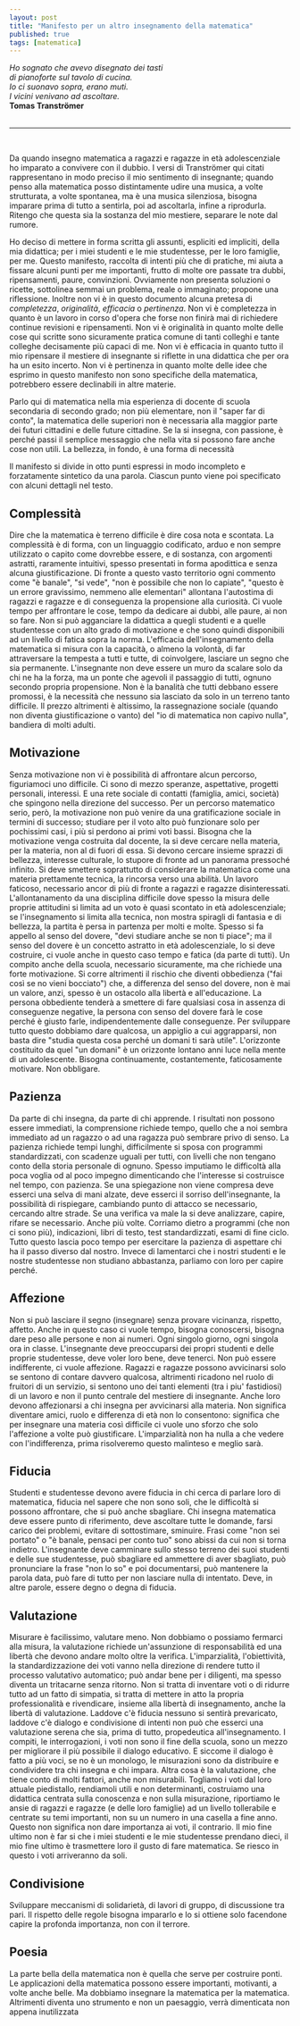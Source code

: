 ```yaml
---
layout: post
title: "Manifesto per un altro insegnamento della matematica"
published: true
tags: [matematica]
---
```


<div class="right"><i>Ho sognato che avevo disegnato dei tasti<br>
di pianoforte sul tavolo di cucina.<br>
Io ci suonavo sopra, erano muti.<br>
I vicini venivano ad ascoltare.</i><br>
<b>Tomas Tranströmer</b></div>


<br>
<hr class="style-eight">
<br>

Da quando insegno matematica a ragazzi e ragazze in età adolescenziale ho imparato a convivere con
il dubbio. I versi di Tranströmer qui citati rappresentano in modo preciso
il mio sentimento di insegnante; quando penso alla matematica posso distintamente udire una musica, a volte
strutturata, a volte spontanea, ma è una musica silenziosa, bisogna imparare prima di tutto a
sentirla, poi ad ascoltarla, infine a riprodurla. Ritengo che questa sia la sostanza del mio
mestiere, separare le note dal rumore.

Ho deciso di mettere in forma scritta gli assunti, espliciti ed impliciti, della mia didattica; per i
miei studenti e le mie studentesse, per le loro famiglie, per me. Questo manifesto, raccolta di intenti più che
di pratiche, mi aiuta a fissare alcuni punti per me importanti, frutto di molte ore passate tra dubbi,
ripensamenti, paure, convinzioni. Ovviamente non presenta soluzioni o ricette, sottolinea semmai un problema, 
reale o immaginato; propone una riflessione. Inoltre non vi è in questo documento alcuna pretesa di *completezza*,
*originalità*, *efficacia* o *pertinenza*. Non vi è completezza in quanto è un lavoro in corso
d'opera che forse non finirà mai di richiedere continue revisioni e ripensamenti. Non vi è
originalità in quanto molte delle cose qui scritte sono sicuramente pratica comune di tanti colleghi
e tante colleghe decisamente più capaci di me. Non vi è efficacia in quanto tutto il mio ripensare
il mestiere di insegnante si riflette in una didattica che per ora ha un esito incerto. 
Non vi è pertinenza in quanto molte delle idee che
esprimo in questo manifesto non sono specifiche della matematica, potrebbero essere declinabili in
altre materie.


Parlo qui di matematica nella mia esperienza di docente di scuola secondaria di secondo grado; 
non più elementare, non il "saper far di conto", la matematica delle superiori non è necessaria alla
maggior parte dei futuri cittadini e delle future cittadine. Se la si insegna, con passione, è
perché passi il semplice messaggio che nella vita si possono fare anche cose non utili. La bellezza,
in fondo, è una forma di necessità

Il manifesto si divide in otto punti espressi in modo incompleto e forzatamente sintetico da una
parola. Ciascun punto viene poi specificato con alcuni dettagli nel testo.

## Complessità
	
Dire che la matematica è terreno difficile è dire cosa nota e scontata. La complessità è di forma,
con un linguaggio codificato, arduo e non sempre utilizzato o capito come dovrebbe essere, e di sostanza,
con argomenti astratti, raramente intuitivi, spesso presentati in forma
apodittica e senza alcuna giustificazione. Di fronte a questo vasto territorio ogni commento come "è banale", "si
vede", "non è possibile che non lo capiate", "questo è un errore gravissimo, nemmeno alle
elementari" allontana l'autostima di ragazzi e ragazze  e di conseguenza la propensione alla curiosità. Ci vuole tempo per
affrontare le cose, tempo da dedicare ai dubbi, alle paure, ai non so fare. Non si può
agganciare la didattica a quegli studenti e a quelle studentesse con un alto grado di motivazione e che
sono quindi disponibili ad un livello di fatica sopra la norma. L'efficacia dell'insegnamento della matematica
si misura con la capacità, o almeno la volontà, di far attraversare la tempesta a tutti e tutte, di coinvolgere, lasciare
un segno che sia permanente. L'insegnante non deve essere un muro da scalare solo da chi ne ha la forza, ma un
ponte che agevoli il passaggio di tutti, ognuno secondo propria propensione. Non è la banalità che
tutti debbano essere promossi, è la necessità che nessuno sia lasciato da solo in un terreno tanto
difficile. Il prezzo altrimenti è altissimo, la rassegnazione sociale (quando non diventa
giustificazione o vanto) del "io di matematica non capivo nulla", bandiera di molti adulti.

## Motivazione

Senza motivazione non vi è possibilità di affrontare alcun percorso, figuriamoci uno difficile. Ci
sono di mezzo speranze, aspettative, progetti personali, interessi. E una rete sociale di contatti
(famiglia, amici, società) che spingono nella direzione del successo. Per un percorso matematico
serio, però, la motivazione non può venire da una gratificazione sociale in termini di successo;
studiare per il voto alto può funzionare solo per pochissimi casi, i più si perdono ai primi voti bassi.
Bisogna che la motivazione venga costruita dal docente, la si deve cercare nella materia, per la
materia, non al di fuori di essa. Si devono cercare insieme sprazzi di bellezza, interesse
culturale, lo stupore di fronte ad un panorama pressoché infinito. Si deve smettere soprattutto di
considerare la matematica come una materia prettamente tecnica, la rincorsa verso una abilità. Un
lavoro faticoso, necessario ancor di più di fronte a ragazzi e ragazze disinteressati.
L'allontanamento da una disciplina difficile dove spesso la misura delle proprie attitudini si
limita ad un voto è quasi scontato in età adolescenziale; se l'insegnamento si limita alla tecnica,
non mostra spiragli di fantasia e di bellezza, la partita è persa in partenza per molti e molte.
Spesso si fa appello al senso del dovere, "devi studiare anche se non ti piace"; ma il senso del dovere 
è un concetto astratto in età adolescenziale, lo si deve costruire, ci vuole anche in questo caso
tempo e fatica (da parte di tutti). Un compito anche della scuola, necessario sicuramente, ma che
richiede una forte motivazione. Si corre altrimenti il rischio che diventi obbedienza ("fai così se no vieni bocciato") che, a
differenza del senso del dovere, non è mai un valore, anzi, spesso è un ostacolo alla libertà e all'educazione. 
La persona obbediente tenderà a smettere di fare qualsiasi cosa in assenza di
conseguenze negative, la persona con senso del dovere farà le cose perché è giusto farle,
indipendentemente dalle conseguenze. Per sviluppare tutto questo dobbiamo dare qualcosa, un
appiglio a cui aggrapparsi, non basta dire "studia questa cosa perché un domani ti sarà utile".
L'orizzonte costituito da quel "un domani" è un orizzonte lontano anni luce nella mente di un
adolescente. Bisogna continuamente, costantemente, faticosamente motivare. Non obbligare.

	
## Pazienza

Da parte dі chi insegna, da parte di chi apprende. I risultati non possono essere immediati, la
comprensione richiede tempo, quello che a noi sembra immediato ad un ragazzo o ad una ragazza può
sembrare privo di senso. La pazienza richiede tempi lunghi, difficilmente si sposa con programmi
standardizzati, con scadenze uguali per tutti, con livelli che non tengano conto della storia
personale di ognuno. Spesso imputiamo le difficoltà alla poca voglia od al poco impegno dimenticando
che l'interesse si costruisce nel tempo, con pazienza. Se una spiegazione non viene compresa deve esserci una selva di mani alzate, deve esserci
il sorriso dell'insegnante, la possibilità di rispiegare, cambiando punto di attacco se necessario,
cercando altre strade. Se una verifica va male la si deve analizzare,
capire, rifare se necessario. Anche più volte. Corriamo dietro a programmi (che non ci sono più),
indicazioni, libri di testo, test standardizzati, esami di fine ciclo. Tutto questo lascia poco
tempo per esercitare la pazienza di aspettare chi ha il passo diverso dal nostro. Invece di
lamentarci che i nostri ѕtudenti e le nostre studentesse non studiano abbastanza, parliamo con loro
per capire perché.

## Affezione 

Non si può lasciare il segno (insegnare) senza provare vicinanza, rispetto, affetto. Anche in questo
caso ci vuole tempo, bisogna conoscersi, bisogna dare peso alle persone e non ai numeri. Ogni
singolo giorno, ogni singola ora in classe. L'insegnante deve preoccuparsi dei propri studenti e delle
proprie studentesse, deve voler loro bene, deve tenerci. Non può essere indifferente, 
ci vuole affezione. Ragazzi e ragazze possono avvicinarsi solo se sentono di contare davvero qualcosa, 
altrimenti ricadono nel ruolo di fruitori di un servizio, si sentono uno dei tanti elementi (tra i piu' fastidiosi) 
di un lavoro e non il punto centrale del mestiere di insegnante. Anche loro devono affezionarsi a chi insegna per 
avvicinarsi alla materia. Non significa diventare amici, ruolo e differenza di età non lo consentono: significa che per
insegnare una materia così difficile ci vuole uno sforzo che solo l'affezione a volte può giustificare. L'imparzialità 
non ha nulla a che vedere con l'indifferenza, prima risolveremo questo malinteso e meglio sarà.

## Fiducia

Studenti e studentesse devono avere fiducia in chi cerca di parlare loro di matematica, fiducia nel
sapere che non sono soli, che le difficoltà si possono affrontare, che si può anche sbagliare. Chi
insegna matematica deve essere punto di riferimento, deve ascoltare tutte le domande, farsi carico
dei problemi, evitare di sottostimare, sminuire. Frasi come "non sei portato" o "è banale, pensaci
per conto tuo" sono abissi da cui non si torna indietro. L'insegnante deve camminare sullo stesso 
terreno dei suoi studenti e delle sue studentesse, può sbagliare ed ammettere di aver sbagliato,
può pronunciare la frase "non lo so" e poi documentarsi, può mantenere la parola data, può fare di
tutto per non lasciare nulla di intentato. Deve, in altre parole, essere degno o degna di fiducia. 

## Valutazione

Misurare è facilissimo, valutare meno. Non dobbiamo o possiamo fermarci alla misura, la valutazione
richiede un'assunzione di responsabilità ed una libertà che devono andare molto oltre la verifica.
L'imparzialità, l'obiettività, la standardizzazione dei voti vanno nella direzione di rendere tutto
il processo valutativo automatico; può andar bene per i diligenti, ma spesso diventa un tritacarne senza 
ritorno. Non si tratta di
inventare voti o di ridurre tutto ad un fatto di simpatia, si tratta di mettere in atto la propria
professionalità e rivendicare, insieme alla libertà di insegnamento, anche la libertà di
valutazione. Laddove c'è fiducia nessuno si sentirà prevaricato, laddove c'è dialogo e condivisione
di intenti non può che esserci una valutazione serena che sia, prima di tutto, propedeutica
all'insegnamento. I compiti, le interrogazioni, i voti non sono il fine della scuola, sono un mezzo
per migliorare il più possibile il dialogo educativo. E siccome il dialogo è fatto a più voci, se no
è un monologo, le misurazioni sono da distribuire e condividere tra chi insegna e chi impara. Altra
cosa è la valutazione, che tiene conto di molti fattori, anche non misurabili. Togliamo i voti dal
loro attuale piedistallo, rendiamoli utili e non determinanti, costruiamo una didattica centrata
sulla conoscenza e non sulla misurazione, riportiamo le ansie di ragazzi e ragazze (e delle loro
famiglie) ad un livello tollerabile e centrate su temi importanti, non su un numero in una casella a
fine anno. Questo non significa non dare importanza ai voti, il contrario. Il mio fine ultimo non è
far si che i miei studenti e le mie studentesse prendano dieci, il mio fine ultimo è trasmettere
loro il gusto di fare matematica. Se riesco in questo i voti arriveranno da soli.

## Condivisione

Sviluppare meccanismi di solidarietà, di lavori di gruppo, di discussione tra pari. Il rispetto
delle regole bisogna impararlo e lo si ottiene solo facendone capire la profonda  importanza, non
con il terrore.

## Poesia

La parte bella della matematica non è quella che serve per costruire ponti. Le applicazioni della
matematica possono essere importanti, motivanti, a volte anche belle. Ma dobbiamo insegnare la
matematica per la matematica. Altrimenti diventa uno strumento e non un paesaggio, verrà dimenticata
non appena inutilizzata

